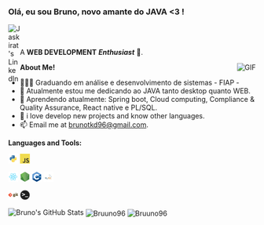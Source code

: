 <h3 title="hehehe"> Olá, eu sou Bruno, novo amante do JAVA <3 !</h3>

<a href=" www.linkedin.com/in/brunoermacora">
  <img align="left" alt="Jaskirat's LinkedIn" width="24px" src="https://cdn.jsdelivr.net/npm/simple-icons@v3/icons/linkedin.svg" />
</a>

<br />
<br />

A **WEB DEVELOPMENT** ***Enthusiast*** 🚀.
 

  <img align="right" alt="GIF" src="https://i.pinimg.com/originals/e4/26/70/e426702edf874b181aced1e2fa5c6cde.gif" />

**About Me!**

- 👨🏽‍💻 Graduando em análise e desenvolvimento de sistemas - FIAP - 
- 🌱 Atualmente estou me dedicando ao JAVA tanto desktop quanto WEB.
- 🤔 Aprendendo atualmente: Spring boot, Cloud computing, Compliance & Quality Assurance, React native e PL/SQL.
- 💬 i love develop new projects and know other languages.
- 📫 Email me at [brunotkd96@gmail.com](mailto:brunotkd96@gmail.com).



**Languages and Tools:**  


<code><img height="20" src="https://raw.githubusercontent.com/github/explore/80688e429a7d4ef2fca1e82350fe8e3517d3494d/topics/python/python.png"></code>
<code><img height="20" src="https://raw.githubusercontent.com/github/explore/80688e429a7d4ef2fca1e82350fe8e3517d3494d/topics/javascript/javascript.png"></code>

<code><img height="20" src="https://raw.githubusercontent.com/github/explore/80688e429a7d4ef2fca1e82350fe8e3517d3494d/topics/react/react.png"></code>
<code><img height="20" src="https://raw.githubusercontent.com/github/explore/80688e429a7d4ef2fca1e82350fe8e3517d3494d/topics/nodejs/nodejs.png"></code>
<code><img height="20" src="https://raw.githubusercontent.com/github/explore/80688e429a7d4ef2fca1e82350fe8e3517d3494d/topics/cpp/cpp.png"></code>
<code><img height="20" src="https://raw.githubusercontent.com/github/explore/80688e429a7d4ef2fca1e82350fe8e3517d3494d/topics/mysql/mysql.png"></code>

<code><img height="20" src="https://raw.githubusercontent.com/github/explore/80688e429a7d4ef2fca1e82350fe8e3517d3494d/topics/git/git.png"></code>
<code><img height="20" src="https://raw.githubusercontent.com/github/explore/80688e429a7d4ef2fca1e82350fe8e3517d3494d/topics/terminal/terminal.png"></code>

<img src="https://github-readme-stats.vercel.app/api?username=Bruuno96&show_icons=true&hide_border=true&count_private=true&theme=shades-of-purple&icon_color=fad000" alt="Bruno's GitHub Stats">
<img align="center" src="https://github.com/Bruuno96" alt="Bruuno96" />
<img align="center" width=500 src="https://github-readme-stats.vercel.app/api/top-langs/?username=Bruuno96&count_private=true&theme=radical" alt="Bruuno96" />
